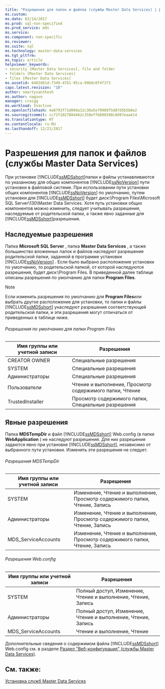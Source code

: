 ```yaml
---
title: "Разрешения для папок и файлов (службы Master Data Services) | Документы Майкрософт"
ms.custom: 
ms.date: 03/14/2017
ms.prod: sql-non-specified
ms.prod_service: mds
ms.service: 
ms.component: non-specific
ms.reviewer: 
ms.suite: sql
ms.technology: master-data-services
ms.tgt_pltfrm: 
ms.topic: article
helpviewer_keywords:
- security [Master Data Services], file and folder
- folders [Master Data Services]
- files [Master Data Services]
ms.assetid: 6402d81d-7349-47b1-95ca-99b0c0f4f373
caps.latest.revision: "10"
author: smartysanthosh
ms.author: nagavo
manager: craigg
ms.workload: Inactive
ms.openlocfilehash: 4a8793f71d09da12c30a5e79989f5d87d5b5b8e2
ms.sourcegitcommit: cc71f1027884462c359effb898390c8d97eaa414
ms.translationtype: HT
ms.contentlocale: ru-RU
ms.lasthandoff: 12/21/2017
---
```

# <a name="folder-and-file-permissions-master-data-services"></a>Разрешения для папок и файлов (службы Master Data Services)
  При установке [!INCLUDE[ssMDSshort](../includes/ssmdsshort-md.md)]папки и файлы устанавливаются по указанному для общих компонентов [!INCLUDE[ssNoVersion](../includes/ssnoversion-md.md)] пути установки в файловой системе. При использовании пути установки общих компонентов [!INCLUDE[ssNoVersion](../includes/ssnoversion-md.md)] по умолчанию, путем установки для [!INCLUDE[ssMDSshort](../includes/ssmdsshort-md.md)] будет *диск*:\Program Files\Microsoft SQL Server\130\Master Data Services. Хотя путь установки общих компонентов можно изменить, следует учитывать разрешения, наследуемые от родительской папки, а также явно заданные для [!INCLUDE[ssMDSshort](../includes/ssmdsshort-md.md)]разрешения.  
  
## <a name="inherited-permissions"></a>Наследуемые разрешения  
 Папка **Microsoft SQL Server** , папка **Master Data Services** , а также большинство вложенных папок и файлов наследуют разрешения родительской папки, заданной в программе установки [!INCLUDE[ssNoVersion](../includes/ssnoversion-md.md)] . Если было выбрано расположение установки по умолчанию, то родительской папкой, от которой наследуются разрешения, будет *диск*:\Program Files. В приведенной далее таблице описаны разрешения по умолчанию для папки **Program Files**.  
  
> [!NOTE]  
>  Если изменить разрешения по умолчанию для **Program Files**или выбрать другое расположение для установки, то папки и файлы [!INCLUDE[ssMDSshort](../includes/ssmdsshort-md.md)] унаследуют разрешения соответствующей родительской папки, и эти разрешения могут отличаться от приведенных в таблице ниже.  
  
###### <a name="program-files-default-permissions"></a>Разрешения по умолчанию для папки Program Files  
  
|Имя группы или учетной записи|Разрешения|  
|---------------------------|-----------------|  
|CREATOR OWNER|Специальные разрешения|  
|SYSTEM|Специальные разрешения|  
|Администраторы|Специальные разрешения|  
|Пользователи|Чтение и выполнение, Просмотр содержимого папки, Чтение|  
|TrustedInstaller|Просмотр содержимого папки, Специальные разрешения|  
  
## <a name="explicit-permissions"></a>Явные разрешения  
 Папка **MDSTempDir** и файл [!INCLUDE[ssMDSshort](../includes/ssmdsshort-md.md)] Web.config (в папке **WebApplication** ) не наследуют разрешения. Для них разрешения задаются явно при установке [!INCLUDE[ssMDSshort](../includes/ssmdsshort-md.md)], независимо от выбранного пути установки. Изменять эти разрешения не следует.  
  
###### <a name="mdstempdir-permissions"></a>Разрешения MDSTempDir  
  
|Имя группы или учетной записи|Разрешения|  
|---------------------------|-----------------|  
|SYSTEM|Изменение, Чтение и выполнение, Просмотр содержимого папки, Чтение, Запись|  
|Администраторы|Изменение, Чтение и выполнение, Просмотр содержимого папки, Чтение, Запись|  
|MDS_ServiceAccounts|Изменение, Чтение и выполнение, Просмотр содержимого папки, Чтение, Запись|  
  
###### <a name="webconfig-permissions"></a>Разрешения Web.config  
  
|Имя группы или учетной записи|Разрешения|  
|---------------------------|-----------------|  
|SYSTEM|Полный доступ, Изменение, Чтение и выполнение, Чтение, Запись|  
|Администраторы|Полный доступ, Изменение, Чтение и выполнение, Чтение, Запись|  
|MDS_ServiceAccounts|Чтение и выполнение, Чтение|  
  
 Дополнительные сведения о содержимом файла [!INCLUDE[ssMDSshort](../includes/ssmdsshort-md.md)] Web.config см. в разделе [Раздел "Веб-конфигурация" (службы Master Data Services)](../master-data-services/web-configuration-reference-master-data-services.md).  
  
## <a name="see-also"></a>См. также:  
 [Установка служб Master Data Services](../master-data-services/install-windows/install-master-data-services.md)  
  
  
